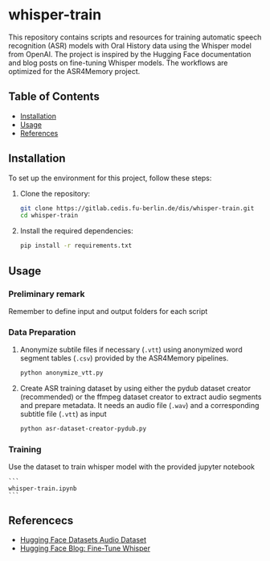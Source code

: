 # whisper-train

This repository contains scripts and resources for training automatic speech recognition (ASR) models with Oral History data using the Whisper model from OpenAI. The project is inspired by the Hugging Face documentation and blog posts on fine-tuning Whisper models. The workflows are optimized for the ASR4Memory project. 

## Table of Contents

- [Installation](#installation)
- [Usage](#usage)
- [References](#references)

## Installation

To set up the environment for this project, follow these steps:

1. Clone the repository:
    ```sh
    git clone https://gitlab.cedis.fu-berlin.de/dis/whisper-train.git
    cd whisper-train
    ```

2. Install the required dependencies:
    ```sh
    pip install -r requirements.txt
    ```

## Usage

### Preliminary remark

Remember to define input and output folders for each script

### Data Preparation

1. Anonymize subtile files if necessary (`.vtt`) using anonymized word segment tables (`.csv`) provided by the ASR4Memory pipelines.
    ```sh
    python anonymize_vtt.py
    ```
2. Create ASR training dataset by using either the pydub dataset creator (recommended) or the ffmpeg dataset creator to extract audio segments and prepare metadata. It needs an audio file (`.wav`) and a corresponding subtitle file (`.vtt`) as input
    ```sh
    python asr-dataset-creator-pydub.py
    ```

### Training

Use the dataset to train whisper model with the provided jupyter notebook

    ```
    whisper-train.ipynb
    ```

## Referencecs

- [Hugging Face Datasets Audio Dataset](https://huggingface.co/docs/datasets/audio_dataset)
- [Hugging Face Blog: Fine-Tune Whisper](https://huggingface.co/blog/fine-tune-whisper)